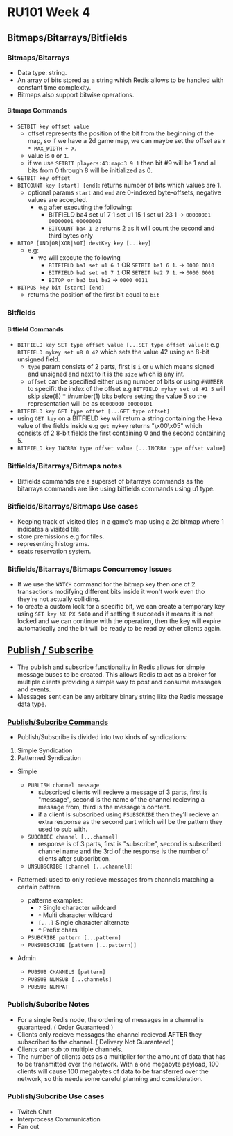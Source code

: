 # RU101 Week 4

## Bitmaps/Bitarrays/Bitfields

### Bitmaps/Bitarrays

- Data type: string.
- An array of bits stored as a string which Redis allows to be handled with constant time complexity.
- Bitmaps also support bitwise operations.

#### Bitmaps Commands

- `SETBIT key offset value`
  - offset represents the position of the bit from the beginning of the map, so if we have a 2d game map, we can maybe set the offset as `Y * MAX_WIDTH + X`.
  - value is `0` or `1`.
  - if we use `SETBIT players:43:map:3 9 1` then bit #9 will be 1 and all bits from 0 through 8 will be initialized as 0.
- `GETBIT key offset`
- `BITCOUNT key [start] [end]`: returns number of bits which values are 1.
  - optional params `start` and `end` are 0-indexed byte-offsets, negative values are accepted.
    - e.g after executing the following:
      - BITFIELD ba4 set u1 7 1 set u1 15 1 set u1 23 1 -> `00000001 00000001 00000001`
      - `BITCOUNT ba4 1 2` returns 2 as it will count the second and third bytes only
- `BITOP [AND|OR|XOR|NOT] destKey key [...key]`
  - e.g:
    - we will execute the following
      - `BITFIELD ba1 set u1 6 1` OR `SETBIT ba1 6 1`. -> `0000 0010`
      - `BITFIELD ba2 set u1 7 1` OR `SETBIT ba2 7 1`. -> `0000 0001`
      - `BITOP or ba3 ba1 ba2`                         -> `0000 0011`
- `BITPOS key bit [start] [end]`
  - returns the position of the first bit equal to `bit`

### Bitfields

#### Bitfield Commands

- `BITFIELD key SET type offset value [...SET type offset value]`: e.g `BITFIELD mykey set u8 0 42` which sets the value 42 using an 8-bit unsigned field.
  - `type` param consists of 2 parts, first is `i` or `u` which means signed and unsigned and next to it is the `size` which is any int.
  - `offset` can be specified either using number of bits or using `#NUMBER` to specifit the index of the offset e.g `BITFIELD mykey set u8 #1 5` will skip size(8) * #number(1) bits before setting the value 5 so the representation will be as `00000000 00000101`
- `BITFIELD key GET type offset [...GET type offset]`
- using `GET key` on a BITFIELD key will return a string containing the Hexa value of the fields inside e.g `get mykey` returns "\x00\x05" which consists of 2 8-bit fields the first containing 0 and the second containing 5.
- `BITFIELD key INCRBY type offset value [...INCRBY type offset value]`

### Bitfields/Bitarrays/Bitmaps notes

- Bitfields commands are a superset of bitarrays commands as the bitarrays commands are like using bitfields commands using u1 type.

### Bitfields/Bitarrays/Bitmaps Use cases

- Keeping track of visited tiles in a game's map using a 2d bitmap where 1 indicates a visited tile.
- store premissions e.g for files.
- representing histograms.
- seats reservation system.

### Bitfields/Bitarrays/Bitmaps Concurrency Issues

- If we use the `WATCH` command for the bitmap key then one of 2 transactions modifying different bits inside it won't work even tho they're not actually colliding.
- to create a custom lock for a specific bit, we can create a temporary key using `SET key NX PX 5000` and if setting it succeeds it means it is not locked and we can continue with the operation, then the key will expire automatically and the bit will be ready to be read by other clients again.

## [Publish / Subscribe](https://redis.io/topics/pubsub)

- The publish and subscribe
functionality in Redis allows for simple message buses to be created. This allows
Redis to act as a broker for multiple clients providing a simple way to post
and consume messages and events.
- Messages sent can be any arbitary binary string like the Redis message data type.

### [Publish/Subcribe Commands](https://redis.io/commands#pubsub)

- Publish/Subscribe is divided into two kinds of syndications:

1. Simple Syndication
2. Patterned Syndication

- Simple
  - `PUBLISH channel message`
    - subscribed clients will recieve a message of 3 parts, first is "message", second is the name of the channel recieving a message from, third is the message's content.
    - if a client is subscribed using `PSUBSCRIBE` then they'll recieve an extra response as the second part which will be the pattern they used to sub with.
  - `SUBCRIBE channel [...channel]`
    - response is of 3 parts, first is "subscribe", second is subscribed channel name and the 3rd of the response is the number of clients after subscribtion.
  - `UNSUBSCRIBE [channel [...channel]]`

- Patterned: used to only recieve messages from channels matching a certain pattern
  - patterns examples:
    - `?` Single character wildcard
    - `*` Multi character wildcard
    - `[...]` Single character alternate
    - `^` Prefix chars
  - `PSUBCRIBE pattern [...pattern]`
  - `PUNSUBSCRIBE [pattern [...pattern]]`

- Admin
  - `PUBSUB CHANNELS [pattern]`
  - `PUBSUB NUMSUB [...channels]`
  - `PUBSUB NUMPAT`

### Publish/Subcribe Notes

- For a single Redis node, the ordering of messages in a channel is guaranteed. ( Order Guaranteed )
- Clients only recieve messages the channel recieved **AFTER** they subscribed to the channel. ( Delivery Not Guaranteed )
- Clients can sub to multiple channels.
- The number of clients acts as a
multiplier for the amount of data that has to be transmitted over the network.
With a one megabyte payload, 100 clients will cause 100 megabytes of data to be
transferred over the network, so this needs some careful planning and consideration.

### Publish/Subcribe Use cases

- Twitch Chat
- Interprocess Communication
- Fan out
